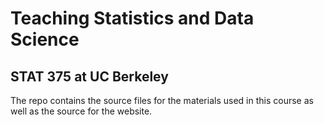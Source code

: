 # Teaching Statistics and Data Science
## STAT 375 at UC Berkeley

The repo contains the source files for the materials used in this course as well as the source for the website. 
